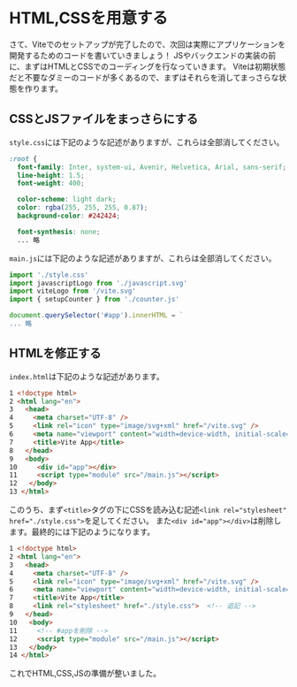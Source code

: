 # HTML,CSSを用意する
さて、Viteでのセットアップが完了したので、次回は実際にアプリケーションを開発するためのコードを書いていきましょう！
JSやバックエンドの実装の前に、まずはHTMLとCSSでのコーディングを行なっていきます。
Viteは初期状態だと不要なダミーのコードが多くあるので、まずはそれらを消してまっさらな状態を作ります。

## CSSとJSファイルをまっさらにする

`style.css`には下記のような記述がありますが、これらは全部消してください。

```css
:root {
  font-family: Inter, system-ui, Avenir, Helvetica, Arial, sans-serif;
  line-height: 1.5;
  font-weight: 400;

  color-scheme: light dark;
  color: rgba(255, 255, 255, 0.87);
  background-color: #242424;

  font-synthesis: none;
  ... 略
```

`main.js`には下記のような記述がありますが、これらは全部消してください。
```js
import './style.css'
import javascriptLogo from './javascript.svg'
import viteLogo from '/vite.svg'
import { setupCounter } from './counter.js'

document.querySelector('#app').innerHTML = `
... 略
```

## HTMLを修正する

`index.html`は下記のような記述があります。

```html
1 <!doctype html>
2 <html lang="en">
3   <head>
4     <meta charset="UTF-8" />
5     <link rel="icon" type="image/svg+xml" href="/vite.svg" />
6     <meta name="viewport" content="width=device-width, initial-scale=1.0" />
7     <title>Vite App</title>
8   </head>
9   <body>
10     <div id="app"></div>
11     <script type="module" src="/main.js"></script>
12   </body>
13 </html>
```

このうち、まず`<title>`タグの下にCSSを読み込む記述`<link rel="stylesheet" href="./style.css">`を足してください。
また`<div id="app"></div>`は削除します。最終的には下記のようになります。

```html
1 <!doctype html>
2 <html lang="en">
3   <head>
4     <meta charset="UTF-8" />
5     <link rel="icon" type="image/svg+xml" href="/vite.svg" />
6     <meta name="viewport" content="width=device-width, initial-scale=1.0" />
7     <title>Vite App</title>
8     <link rel="stylesheet" href="./style.css">  <!-- 追記 -->
9   </head>
10   <body>
11     <!-- #appを削除 -->
12     <script type="module" src="/main.js"></script>
13   </body>
14 </html>
```

これでHTML,CSS,JSの準備が整いました。
